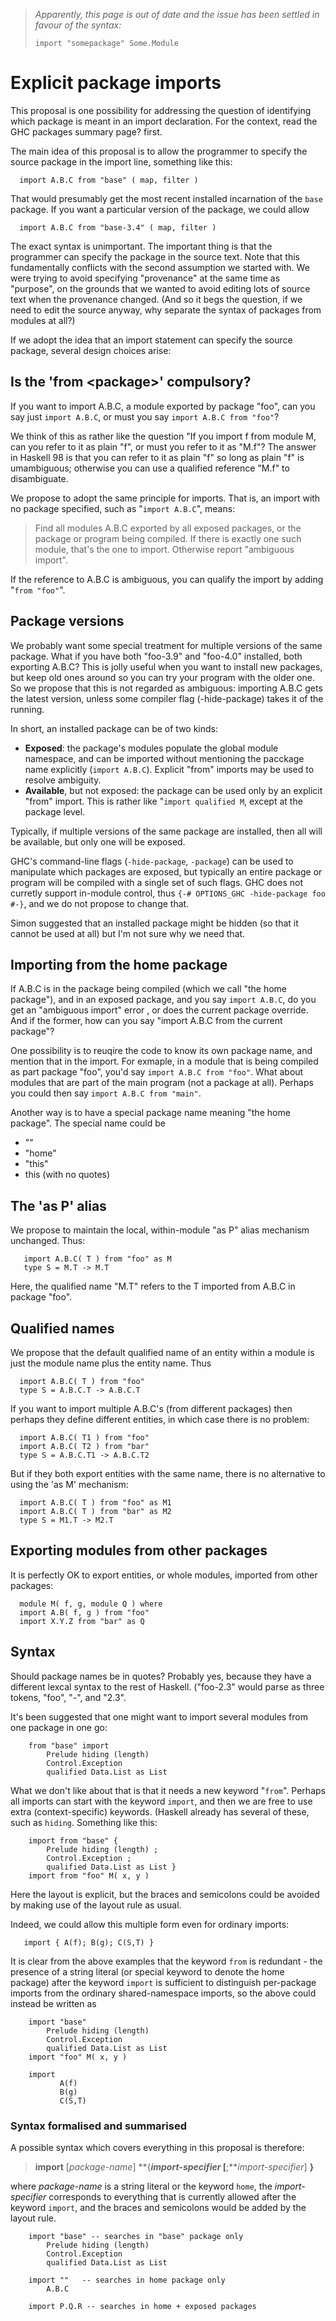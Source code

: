 > *Apparently, this page is out of date and the issue has been settled in favour of the syntax:*
>
> ```wiki
> import "somepackage" Some.Module
> ```

# Explicit package imports


This proposal is one possibility for addressing the question of identifying which package is meant in an import declaration.  For the context, read the GHC packages summary page? first.


The main idea of this proposal is to allow the programmer to specify the source package in the import line, something like this:

```wiki
  import A.B.C from "base" ( map, filter )
```


That would presumably get the most recent installed incarnation of the `base` package. If you want a particular version of the package, we could allow

```wiki
  import A.B.C from "base-3.4" ( map, filter )
```


The exact syntax is unimportant. The important thing is that the programmer can specify the package in the source text.  Note that this fundamentally conflicts with the second assumption we started with.  We were trying to avoid specifying "provenance" at the same time as "purpose", on the grounds that we wanted to avoid editing lots of source text when the provenance changed.  (And so it begs the question, if we need to edit the source anyway, why separate the syntax of packages from modules at all?)


If we adopt the idea that an import statement can specify the source package, several design choices arise:

## Is the 'from \<package\>' compulsory?


If you want to import A.B.C, a module exported by package "foo", can you say just `import A.B.C`, or must you say `import A.B.C from "foo"`?


We think of this as rather like the question "If you import f from module M, can you refer to it as plain "f", or must you refer to it as "M.f"?  The answer in Haskell 98 is that you can refer to it as plain "f" so long as plain "f" is umambiguous; otherwise you can use a qualified reference "M.f" to disambiguate.


We propose to adopt the same principle for imports. That is, an import with no package specified, such as "`import A.B.C`", means: 

>
> Find all modules A.B.C exported by all exposed packages, or the package or program being compiled. If there is exactly one such module, that's the one to import. Otherwise report "ambiguous import".


If the reference to A.B.C is ambiguous, you can qualify the import by adding "`from "foo"`".

## Package versions


We probably want some special treatment for multiple versions of the same package.  What if you have both "foo-3.9" and "foo-4.0" installed, both exporting A.B.C?  This is jolly useful when you want to install new packages, but keep old ones around so you can try your program with the older one.  So we propose that this is not regarded as ambiguous: importing A.B.C gets the latest version, unless some compiler flag (-hide-package) takes it of the running.


In short, an installed package can be of two kinds:

- **Exposed**: the package's modules populate the global module namespace, and can be imported without mentioning the pacckage name explicitly (`import A.B.C`).  Explicit "from" imports may be used to resolve ambiguity.
- **Available**, but not exposed: the package can be used only by an explicit "from" import.  This is rather like "`import qualified M`, except at the package level.  


Typically, if multiple versions of the same package are installed, then all will be available, but only one will be exposed.


GHC's command-line flags (`-hide-package`, `-package`) can be used to manipulate which packages are exposed, but typically an entire package or program will be compiled with a single set of such flags.  GHC does not curretly support in-module control, thus ` {-# OPTIONS_GHC -hide-package foo #-} `, and we do not propose to change that.


Simon suggested that an installed package might be hidden (so that it cannot be used at all) but I'm not sure why we need that.

## Importing from the home package


If A.B.C is in the package being compiled (which we call "the home package"), and in an exposed package, and you say `import A.B.C`, do you get an "ambiguous import" error , or does the current package override.  And if the former, how can you say "import A.B.C from the current package"?  


One possibility is to reuqire the code to know its own package name, and mention that in the import. For exmaple, in a module that is being compiled as part package "foo", you'd say `import A.B.C from "foo"`.  What about modules that are part of the main program (not a package at all).  Perhaps you could then say `import A.B.C from "main"`.


Another way is to have a special package name meaning "the home package".  The special name could be

- ""
- "home"
- "this"
- this (with no quotes)

## The 'as P' alias


We propose to maintain the local, within-module "as P" alias mechanism unchanged.  Thus:

```wiki
   import A.B.C( T ) from "foo" as M
   type S = M.T -> M.T
```


Here, the qualified name "M.T" refers to the T imported from A.B.C in package "foo".

## Qualified names


We propose that the default qualified name of an entity within a module is just the module name plus the entity name.  Thus

```wiki
  import A.B.C( T ) from "foo" 
  type S = A.B.C.T -> A.B.C.T
```


If you want to import multiple A.B.C's (from different packages) then perhaps they define different entities, in which case there is no problem:

```wiki
  import A.B.C( T1 ) from "foo" 
  import A.B.C( T2 ) from "bar" 
  type S = A.B.C.T1 -> A.B.C.T2
```


But if they both export entities with the same name, there is no alternative to using the 'as M' mechanism:

```wiki
  import A.B.C( T ) from "foo" as M1
  import A.B.C( T ) from "bar" as M2
  type S = M1.T -> M2.T
```

## Exporting modules from other packages


It is perfectly OK to export entities, or whole modules, imported from other packages:

```wiki
  module M( f, g, module Q ) where
  import A.B( f, g ) from "foo"
  import X.Y.Z from "bar" as Q
```

## Syntax


Should package names be in quotes?  Probably yes, because they have a different lexcal syntax to the rest of Haskell.  ("foo-2.3" would parse as three tokens, "foo", "-",  and "2.3".  


It's been suggested that one might want to import several modules from one package in one go:

```wiki
    from "base" import
        Prelude hiding (length)
        Control.Exception
        qualified Data.List as List
```


What we don't like about that is that it needs a new keyword "`from`".  Perhaps all imports can start with the keyword `import`, and then we are free to use extra (context-specific) keywords.  (Haskell already has several of these, such as `hiding`.  Something like this:

```wiki
    import from "base" {
        Prelude hiding (length) ;
        Control.Exception ;
        qualified Data.List as List }
    import from "foo" M( x, y )
```


Here the layout is explicit, but the braces and semicolons could be avoided by making use of the layout rule as usual.


Indeed, we could allow this multiple form even for ordinary imports:

```wiki
   import { A(f); B(g); C(S,T) }
```


It is clear from the above examples that the keyword `from` is redundant - the presence of a string literal (or special keyword to denote the home package) after the keyword `import` is sufficient to distinguish per-package imports from the ordinary shared-namespace imports, so the above could instead be written as

```wiki
    import "base"
        Prelude hiding (length)
        Control.Exception
        qualified Data.List as List
    import "foo" M( x, y )

    import
           A(f)
           B(g)
           C(S,T)
```

### Syntax formalised and summarised


A possible syntax which covers everything in this proposal is therefore:

> **import** \[*package-name*\] **{***import-specifier* \[**;***import-specifier*\] **}**


where *package-name* is a string literal or the keyword `home`, the *import-specifier* corresponds to everything that is currently allowed after the keyword `import`, and the braces and semicolons would be added by the layout rule.

```wiki
    import "base" -- searches in "base" package only
        Prelude hiding (length)
        Control.Exception
        qualified Data.List as List

    import ""   -- searches in home package only
        A.B.C

    import P.Q.R -- searches in home + exposed packages
```